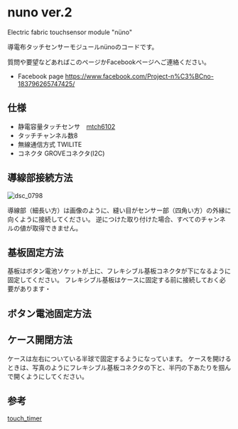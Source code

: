 # nuno ver.2
Electric fabric touchsensor module "nüno"

導電布タッチセンサーモジュールnünoのコードです。

質問や要望などあればこのページかFacebookページへご連絡ください。
* Facebook page https://www.facebook.com/Project-n%C3%BCno-183796265747425/

## 仕様
* 静電容量タッチセンサ　[mtch6102](https://www.microchip.com/wwwproducts/en/MTCH6102)
* タッチチャンネル数8
* 無線通信方式 TWILITE
* コネクタ GROVEコネクタ(I2C)

## 導線部接続方法
![dsc_0798](https://user-images.githubusercontent.com/1772744/43695211-3565bc26-9972-11e8-954f-f6c5fe57fcda.jpg)

導線部（細長い方）は画像のように、縫い目がセンサー部（四角い方）の外縁に向くように接続してください。
逆につけた取り付けた場合、すべてのチャンネルの値が取得できません。

## 基板固定方法
基板はボタン電池ソケットが上に、フレキシブル基板コネクタが下になるように固定してください。
フレキシブル基板はケースに固定する前に接続しておく必要があります・


## ボタン電池固定方法


## ケース開閉方法
ケースは左右についている半球で固定するようになっています。
ケースを開けるときは、写真のようにフレキシブル基板コネクタの下と、半円の下あたりを掴んで開くようにしてください。


## 

## 参考 ##
[touch_timer](https://github.com/theapi/touch_timer)
